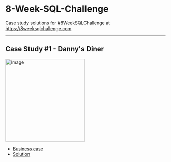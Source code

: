 # 8-Week-SQL-Challenge
Case study solutions for #8WeekSQLChallenge at https://8weeksqlchallenge.com

***

## Case Study #1 - Danny's Diner
<img src="https://user-images.githubusercontent.com/81607668/127727503-9d9e7a25-93cb-4f95-8bd0-20b87cb4b459.png" alt="Image" width="250" height="260">

- [Business case](https://github.com/andriibaranets/8-Week-SQL-Challenge/blob/main/Case%20Study%20%231%20-%20Danny's%20Diner/README.md)
- [Solution](https://github.com/andriibaranets/8-Week-SQL-Challenge/blob/main/Case%20Study%20%231%20-%20Danny's%20Diner/Solution.md)